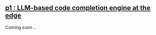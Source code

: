 ## [p1 : LLM-based code completion engine at the edge](https://github.com/ggml-org/p1/discussions/1)

Coming soon ..
